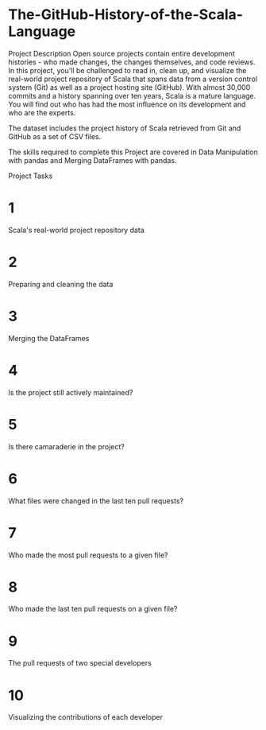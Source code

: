 # The-GitHub-History-of-the-Scala-Language

Project Description
Open source projects contain entire development histories - who made changes, the changes themselves, and code reviews. In this project, you'll be challenged to read in, clean up, and visualize the real-world project repository of Scala that spans data from a version control system (Git) as well as a project hosting site (GitHub). With almost 30,000 commits and a history spanning over ten years, Scala is a mature language. You will find out who has had the most influence on its development and who are the experts.

The dataset includes the project history of Scala retrieved from Git and GitHub as a set of CSV files.

The skills required to complete this Project are covered in Data Manipulation with pandas and Merging DataFrames with pandas.

Project Tasks
# 1
Scala's real-world project repository data
# 2
Preparing and cleaning the data
# 3
Merging the DataFrames
# 4
Is the project still actively maintained?
# 5
Is there camaraderie in the project?
# 6
What files were changed in the last ten pull requests?
# 7
Who made the most pull requests to a given file?
# 8
Who made the last ten pull requests on a given file?
# 9
The pull requests of two special developers
# 10
Visualizing the contributions of each developer
